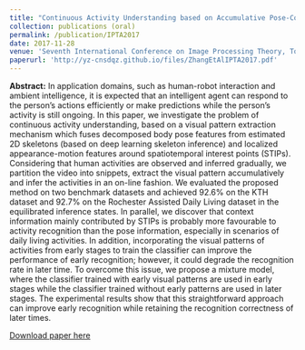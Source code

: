 ```yaml
---
title: "Continuous Activity Understanding based on Accumulative Pose-Context Visual Patterns (oral)"
collection: publications (oral)
permalink: /publication/IPTA2017
date: 2017-11-28
venue: 'Seventh International Conference on Image Processing Theory, Tools and Applications (IPTA)'
paperurl: 'http://yz-cnsdqz.github.io/files/ZhangEtAlIPTA2017.pdf'
---
```

__Abstract:__ 
In application domains, such as human-robot interaction and ambient intelligence, it is expected that an intelligent agent can respond to the person’s actions efficiently or make predictions while the person’s activity is still ongoing. In this paper, we investigate the problem of continuous activity understanding, based on a visual pattern extraction mechanism which fuses decomposed body pose features from estimated 2D skeletons (based on deep learning skeleton inference) and localized appearance-motion features around spatiotemporal interest points (STIPs). Considering that human activities are observed and inferred gradually, we partition the video into snippets, extract the visual pattern accumulatively and infer the activities in an on-line fashion. We evaluated the proposed method on two benchmark datasets and achieved 92.6% on the KTH dataset and 92.7% on the Rochester Assisted Daily Living dataset in the equilibrated inference states. In parallel, we discover that context information mainly contributed by STIPs is probably more favourable to activity recognition than the pose information, especially in scenarios of daily living activities. In addition, incorporating the visual patterns of activities from early stages to train the classifier can improve the performance of early recognition; however, it could degrade the recognition rate in later time. To overcome this issue, we propose a mixture model, where the classifier trained with early visual patterns are used in early stages while the classifier trained without early patterns are used in later stages. The experimental results show that this straightforward approach can improve early recognition while retaining the recognition correctness of later times.

[Download paper here](http://yz-cnsdqz.github.io/files/ZhangEtAlIPTA2017.pdf)

